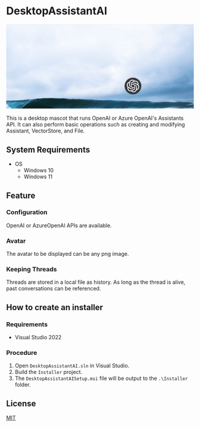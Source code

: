 # DesktopAssistantAI

![gif](./_image/DesktopAssistantAI.gif)

This is a desktop mascot that runs OpenAI or Azure OpenAI's Assistants API.
It can also perform basic operations such as creating and modifying Assistant, VectorStore, and File.

## System Requirements
- OS
  - Windows 10
  - Windows 11

## Feature
### Configuration
OpenAI or AzureOpenAI APIs are available.

### Avatar
The avatar to be displayed can be any png image.

### Keeping Threads
Threads are stored in a local file as history. As long as the thread is alive, past conversations can be referenced.

## How to create an installer
### Requirements
- Visual Studio 2022
### Procedure
1. Open `DesktopAssistantAI.sln` in Visual Studio.
2. Build the `Installer` project.
3. The `DesktopAssistantAISetup.msi` file will be output to the `.\Installer` folder.

## License
[MIT](https://github.com/yt3trees/DesktopAssistantAI/blob/main/LICENSE)
